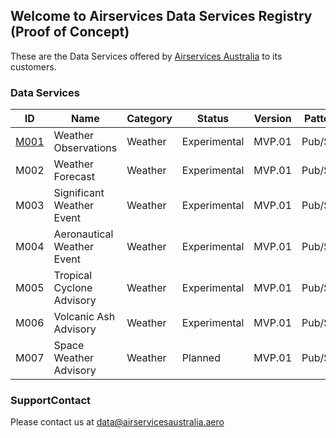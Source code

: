 ## Welcome to Airservices Data Services Registry (Proof of Concept)

These are the Data Services offered by [Airservices Australia](http://airservicesaustralia.com) to its customers.


### Data Services

ID | Name | Category | Status | Version | Pattern
-- | -- | -- | -- | -- | --
[M001](service/M001.md) | Weather Observations | Weather | Experimental | MVP.01 | Pub/Sub
M002 | Weather Forecast | Weather | Experimental | MVP.01 | Pub/Sub
M003 | Significant Weather Event| Weather | Experimental | MVP.01 | Pub/Sub
M004 | Aeronautical Weather Event | Weather | Experimental | MVP.01 | Pub/Sub
M005 | Tropical Cyclone Advisory | Weather | Experimental | MVP.01 | Pub/Sub
M006 | Volcanic Ash Advisory  | Weather | Experimental | MVP.01 | Pub/Sub
M007 | Space Weather Advisory | Weather | Planned | MVP.01 | Pub/Sub


### SupportContact

Please contact us at <data@airservicesaustralia.aero>
